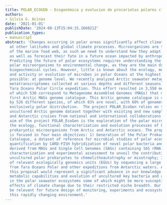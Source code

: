 ```yaml
---
title: POLAR_ECOGEN - Ecogenómica y evolucion de procariotas polares clave no cultivados
authors:
- Silvia G. Acinas
date: '2021-01-01'
publishDate: '2024-08-13T15:04:15.166021Z'
publication_types:
- manuscript
abstract: 'Changes occurring in polar areas significantly affect climate dynamics
  at other latitudes and global climate processes. Microorganisms are the foundation
  of the marine food web, as such we need to understand how they adapt and thrive,
  as well as forecast their fate in a future ocean impacted by anthropogenic change.
  Predicting the future of polar ecosystems requires understanding the responses of
  polar microorganisms to environmental change, as they are the main drivers of global
  biogeochemical cycles. However, little is known about the ecology, metabolic potential
  and activity or evolution of microbes in polar Oceans at the highest resolution
  possible: at genome level. We recently analyzed Arctic seawater metagenomes and
  metatranscriptomes collected at various depths and different seasons during the
  Tara Oceans Polar Circle expedition. This effort resulted in 3,550 metagenomic bins,
  of which 530 correspond to Metagenome Assembled Genomes (MAGs) that make up the
  first Arctic MAGs genome catalogue. This Arctic genome catalogue is constituted
  by 526 different species, of which 83% are novel, with 60% of genomes showing an
  exclusively polar distribution.  The project POLAR_EcoGen relies on this unique
  uncultured Arctic genome dataset together with existing and new samples from Arctic
  and Antarctic cruises from national and international collaborations. The general
  aim of the project POLAR_EcoGen is the exploration of the polar microbiome, by studying
  the ecology, functional characterization and evolution processes of key uncultured
  prokaryotic microorganisms from Arctic and Antarctic oceans. The proposal Polar_EcoGen
  is focused in four main objectives: 1) Generation of the Polar Prokaryotes Genomes
  Catalogue, a dataset of reference for microbial studies of polar ecosystems 2) Visual
  quantification by CARD-FISH hybridization of novel polar bacteria and archaea taxa
  derived from MAGs and Single Cell Genomes (SAGs) containing 16S rRNA gene; 2) Metabolic
  characterization and experimental assessment to unveil the contribution of selected
  uncultured polar prokaryotes to chemolithoautotrophy or mixotrophy; 3) Delineation
  of relevant ecologically genomics units (EGUs) by sequencing a large number of SAGs
  from Tara Oceans Polar and other expeditions from Antarctic waters. Altogether,
  this proposal would represent a significant advance in our knowledge of the ecology,
  metabolic capabilities and evolution of uncultured key bacteria and archaea species
  in the polar seawater ecosystems some of which might be more susceptible to the
  effects of climate change due to their restricted niche breadth. Our results would
  be relevant for future design of monitoring, experiments and ecosystem models in
  this rapidly changing environment.'
---
```

